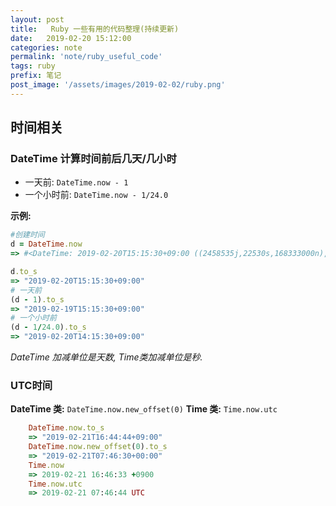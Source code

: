 ```yaml
---
layout: post
title:   Ruby 一些有用的代码整理(持续更新)
date:   2019-02-20 15:12:00
categories: note
permalink: 'note/ruby_useful_code'
tags: ruby
prefix: 笔记
post_image: '/assets/images/2019-02-02/ruby.png'
---
```


## 时间相关

### DateTime 计算时间前后几天/几小时

- 一天前: `DateTime.now - 1`
- 一个小时前: `DateTime.now - 1/24.0`

**示例:**

```ruby
#创建时间
d = DateTime.now
=> #<DateTime: 2019-02-20T15:15:30+09:00 ((2458535j,22530s,168333000n),+32400s,2299161j)> 

d.to_s
=> "2019-02-20T15:15:30+09:00" 
# 一天前
(d - 1).to_s
=> "2019-02-19T15:15:30+09:00" 
# 一个小时前
(d - 1/24.0).to_s
=> "2019-02-20T14:15:30+09:00"  
```
*DateTime 加减单位是天数, Time类加减单位是秒.*

### UTC时间

**DateTime 类:** `DateTime.now.new_offset(0)` 
**Time 类:** `Time.now.utc`

```ruby
    DateTime.now.to_s
    => "2019-02-21T16:44:44+09:00" 
    DateTime.now.new_offset(0).to_s
    => "2019-02-21T07:46:30+00:00" 
    Time.now
    => 2019-02-21 16:46:33 +0900 
    Time.now.utc
    => 2019-02-21 07:46:44 UTC 
```